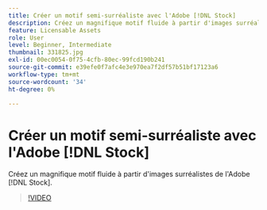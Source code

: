 ```yaml
---
title: Créer un motif semi-surréaliste avec l'Adobe [!DNL Stock]
description: Créez un magnifique motif fluide à partir d'images surréalistes d'Adobe [!DNL Stock]
feature: Licensable Assets
role: User
level: Beginner, Intermediate
thumbnail: 331825.jpg
exl-id: 00ec0054-0f75-4cfb-80ec-99fcd190b241
source-git-commit: e39efe0f7afc4e3e970ea7f2df57b51bf17123a6
workflow-type: tm+mt
source-wordcount: '34'
ht-degree: 0%

---
```


# Créer un motif semi-surréaliste avec l&#39;Adobe [!DNL Stock]

Créez un magnifique motif fluide à partir d&#39;images surréalistes de l&#39;Adobe [!DNL Stock].

>[!VIDEO](https://video.tv.adobe.com/v/331825?hidetitle=true)
